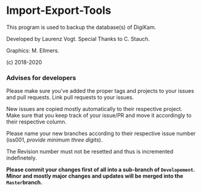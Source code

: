 # Import-Export-Tools
This program is used to backup the database(s) of DigiKam.

Developed by Laurenz Vogt.
Special Thanks to C. Stauch.

Graphics: M. Ellmers.

(c) 2018-2020

### Advises for developers
Please make sure you've added the proper tags and projects to your issues and pull requests. 
Link pull requests to your issues.

New issues are copied mostly automatically to their respective project. Make sure that you keep track of your issue/PR and move it accordingly to their respective column.

Please name your new branches according to their respective issue number (iss001, _provide minimum three digits_).

The Revision number must not be resetted and thus is incremented indefinetely.

**Please commit your changes first of all into a sub-branch of `Developement`. Minor and mostly major changes and updates will be merged into the `Master`branch.**
